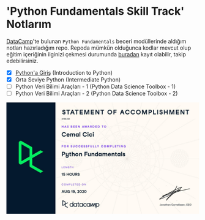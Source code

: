 # 'Python Fundamentals Skill Track' Notlarım

[DataCamp][kurs-linki]'te bulunan `Python Fundamentals` beceri modüllerinde aldığım notları hazırladığım repo. Repoda mümkün olduğunca kodlar mevcut olup eğitim içeriğinin ilginizi çekmesi durumunda [buradan][kurs-linki] kayıt olabilir, takip edebilirsiniz.

- [x] [Python'a Giriş](https://github.com/cemalcici/datacamp-python-fundamentals-notes/tree/main/01-pythona-giris) (Introduction to Python)
- [x] Orta Seviye Python (Intermediate Python)
- [ ] Python Veri Bilimi Araçları - 1 (Python Data Science Toolbox - 1)
- [ ] Python Veri Bilimi Araçları - 2 (Python Data Science Toolbox - 2)

![Cemal Cici DataCamp Python Fundamentals Skill Track Sertifika](sertifika.jpg)

[kurs-linki]: https://www.datacamp.com/tracks/python-fundamentals